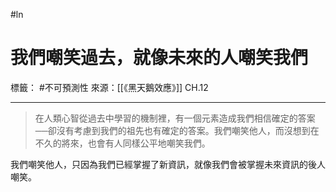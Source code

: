 #ln 
# 我們嘲笑過去，就像未來的人嘲笑我們
標籤： #不可預測性 
來源：[[《黑天鵝效應》]] CH.12

---

> 在人類心智從過去中學習的機制裡，有一個元素造成我們相信確定的答案──卻沒有考慮到我們的祖先也有確定的答案。我們嘲笑他人，而沒想到在不久的將來，也會有人同樣公平地嘲笑我們。

我們嘲笑他人，只因為我們已經掌握了新資訊，就像我們會被掌握未來資訊的後人嘲笑。
